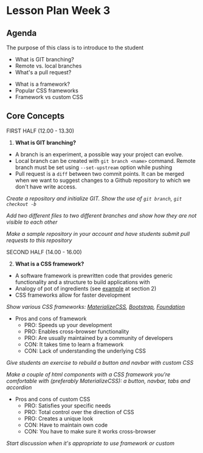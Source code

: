 # Lesson Plan Week 3

## Agenda

The purpose of this class is to introduce to the student

- What is GIT branching?
- Remote vs. local branches
- What's a pull request?

* What is a framework?
* Popular CSS frameworks
* Framework vs custom CSS

## Core Concepts

FIRST HALF (12.00 - 13.30)

1. **What is GIT branching?**

- A branch is an experiment, a possible way your project can evolve.
- Local branch can be created with `git branch <name>` command. Remote branch must be set using `--set-upstream` option while pushing
- Pull request is a `diff` between two commit points. It can be merged when we want to suggest changes to a Github repository to which we don't have write access.

_Create a repository and initialize GIT. Show the use of `git branch`, `git checkout -b`_

_Add two different files to two different branches and show how they are not visible to each other_

_Make a sample repository in your account and have students submit pull requests to this repository_

SECOND HALF (14.00 - 16.00)

2. **What is a CSS framework?**

- A software framework is prewritten code that provides generic functionality and a structure to build applications with
- Analogy of pot of ingredients (see [example](./README.md) at section 2)
- CSS frameworks allow for faster development

_Show various CSS frameworks: [MaterializeCSS](https://materializecss.com/), [Bootstrap](https://getbootstrap.com/), [Foundation](https://foundation.zurb.com/)_

- Pros and cons of framework
  - PRO: Speeds up your development
  - PRO: Enables cross-browser functionality
  - PRO: Are usually maintained by a community of developers
  - CON: It takes time to learn a framework
  - CON: Lack of understanding the underlying CSS

_Give students an exercise to rebuild a button and navbar with custom CSS_

_Make a couple of html components with a CSS framework you're comfortable with (preferably MaterializeCSS): a button, navbar, tabs and accordion_

- Pros and cons of custom CSS
  - PRO: Satisfies your specific needs
  - PRO: Total control over the direction of CSS
  - PRO: Creates a unique look
  - CON: Have to maintain own code
  - CON: You have to make sure it works cross-browser

_Start discussion when it's appropriate to use framework or custom_
